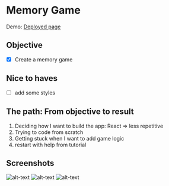 # Memory Game 
Demo: [Deployed page](https://wietsegielen.github.io/Memory-game/)   

## Objective
- [x] Create a memory game

## Nice to haves
- [ ] add some styles

## The path: From objective to result
1. Deciding how I want to build the app: React => less repetitive
2. Trying to code from scratch
3. Getting stuck when I want to add game logic
4. restart with help from tutorial

## Screenshots
![alt-text](https://i.ibb.co/P9Df3RL/Knipsel.jpg)
![alt-text](https://i.ibb.co/0hrLYp1/Knipsel.jpg)
![alt-text](https://i.ibb.co/8s6ysqW/Knipsel.jpg)
